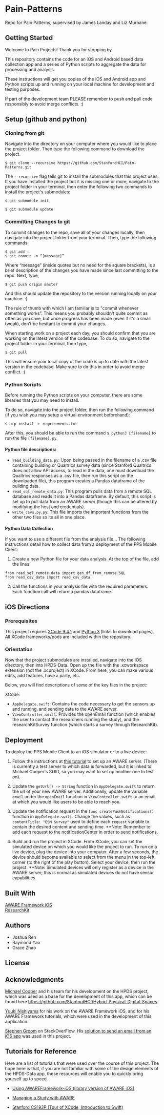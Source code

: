 # Pain-Patterns
Repo for Pain Patterns, supervised by James Landay and Liz Murnane.

## Getting Started
Welcome to Pain Projects! Thank you for stopping by.

This repository contains the code for an iOS and Android based data collection app and a series of Python scripts to aggregate the data for processing and analysis.

These instructions will get you copies of the iOS and Android app and Python scripts up and running on your local machine for development and testing purposes.

If part of the development team PLEASE remember to push and pull code responsibly to avoid merge conflicts. :)

## Setup (github and python)

### Cloning from git
Navigate into the directory on your computer where you would like to place the project folder. Then type the following command to download the project.

```
$ git clone --recursive https://github.com/StanfordHCI/Pain-Patterns.git
```

The ```--recursive``` flag tells git to install the submodules that this project uses. If you have installed the project but it is missing one or more, navigate to the project folder in your terminal, then enter the following two commands to install the project's submodules:

```
$ git submodule init
```
```
$ git submodule update
```

### Committing Changes to git

To commit changes to the repo, save all of your changes locally, then navigate into the project folder from your terminal. Then, type the following commands:

```
$ git add .
$ git commit -m “[message]”
```

Where “message” (inside quotes but no need for the square brackets), is a brief description of the changes you have made since  last committing to the repo. Next, type,

```
$ git push origin master
```

And this should update the repository to the version running locally on your machine. :)

The rule of thumb with which I am familiar is to "commit whenever something works”. This means you probably shouldn't quite commit as often as you save, but once progress has been made (even if it's a small tweak), don’t be hesitant to commit your changes.

When starting work on a project each day, you should confirm that you are working on the latest version of the codebase. To do so, navigate to the project folder in your terminal, then type,

```
$ git pull
```

This will ensure your local copy of the code is up to date with the latest version in the codebase. Make sure to do this in order to avoid merge conflict. :)

### Python Scripts

Before running the Python scripts on your computer, there are some libraries that you may need to install.

To do so, navigate into the project folder, then run the following command (if you wish you may setup a virtual environment beforehand):

```
$ pip install -r requirements.txt
```

After this, you should be able to run the command `$ python3 [filename]` to run the file `[filename].py`.

#### Python file descriptions:
* `read_building_data.py`: Upon being passed in the filename of a .csv file containing building or Qualtrics survey data (since Stanford Qualtrics does not allow API access, to read in the data, one must download the Qualtrics responses as a .csv file, then run this script on the downloaded file), this program creates a Pandas dataframe of the building data.
* `read_sql_remote_data.py`: This program pulls data from a remote SQL database and reads it into a Pandas dataframe. By default, this script is set up to pull data from an AWARE server (though this can be altered by modifying the host and credentials).
* `write_csvs.py.py`: This file imports the importent functions from the other two files so its all in one place.

#### Python Data Collection
If you want to use a different file from the analysis file...
The following instructions detail how to collect data from a deployment of the PPS Mobile Client:

1. Create a new Python file for your data analysis. At the top of the file, add the lines:
```
from read_sql_remote_data import gen_df_from_remote_SQL
from read_csv_data import read_csv_data
```

2. Call the functions in your analysis file with the required parameters. Each function call will return a pandas dataframe.

##  iOS Directions

### Prerequisites
This project requires [XCode 9.4.1](https://developer.apple.com/xcode/) and [Python 3](https://www.python.org/downloads/) (links to download pages). All XCode frameworks/pods are included within the repository.

### Orientation

Now that the project submodules are installed, navigate into the iOS directory, then into HPDS-Data. Open up the file with the .xcworkspace extension (not the .xcproject) in XCode. From here, you can make various edits, add features, have a party, etc.

Below, you will find descriptions of some of the key files in the project:

XCode:
* ```AppDelegate.swift```: Contains the code necessary to get the sensors up and running, and sending data to the AWARE server.
* ```ViewController.swift```: Provides the openEmail function (which enables the user to contact the researchers running the study), and the researchKitSurvey function (which starts a survey through ResearchKit).

## Deployment
To deploy the PPS Mobile Client to an iOS simulator or to a live device:

1. Follow the instructions at [this tutorial](http://www.awareframework.com/run-a-study-with-aware/) to set up an AWARE server. (There is currently a test server to which data is forwarded, but it is linked to Michael Cooper's SUID, so you may want to set up another one to test on).

2. Update the ```getUrl() -> String``` function in ```AppDelegate.swift``` to return the url of your new AWARE server. Additionally, update the variable ```email``` under the ```openEmail``` function in ```ViewController.swift``` to an email at which you would like users to be able to reach you.

3. Update the notification request in the ```func createPushNotifications()``` function in ```AppDelegate.swift```. Change the values, such as ```contentTitle: "ESM Survey"``` used to define each ```request``` variable to contain the desired content and sending time. 
    **Note: Remember to add each request to the notificationCenter in order to send notifications.  

4. Build and run the project in XCode. From XCode, you can set the simulated device on which you would like the project to run. To run on a live device, plug the device into your computer. After a few seconds, the device should become available to select from the menu in the top-left corner (to the right of the play button). Select your device, then run the project.
    **Note: Simulated devices will only register as a device in the AWARE server; this is normal as simulated devices do not         have sensor capabilities.

## Built With
[AWARE Framework iOS](https://github.com/tetujin/AWAREFramework-iOS)  
[ResearchKit](https://github.com/ResearchKit/ResearchKit)

## Authors
* Joshua Ren
* Raymond Yao
* Grace Zhao

## License

## Acknowledgments
[Michael Cooper](https://github.com/cooper-mj) and his team for his development on the HPDS project, which was used as a base for the development of this app, which can be found here https://github.com/StanfordHCI/Hybrid-Physical-Digital-Spaces.

[Yuuki Nishiyama](https://github.com/tetujin) for his work on the AWARE Framework iOS, and for his AWARE Framework tutorials, which were used in the development of this application.

[Stephen Groom](https://stackoverflow.com/users/2475902/stephen-groom) on StackOverFlow. His [solution to send an email from an iOS app](https://stackoverflow.com/questions/25981422/how-to-open-mail-app-from-swift) was used in this project.

## Tutorials for Reference
Here are a list of tutorials that were used over the course of this project. The hope here is that, if you are not familiar with some of the design elements of the HPDS-Data app, these resources will enable you to quickly bring yourself up to speed.

* [Using AWAREFramework-iOS (library version of AWARE iOS)](http://www.awareframework.com/creating-a-standalone-ios-application-with-awareframework-ios/)

* [Managing a Study with AWARE](http://www.awareframework.com/run-a-study-with-aware/)

* [Stanford CS193P (Tour of XCode, Introduction to Swift)](https://www.youtube.com/playlist?list=PLPA-ayBrweUz32NSgNZdl0_QISw-f12Ai)
